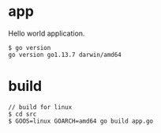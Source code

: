 # app

Hello world application.

```
$ go version
go version go1.13.7 darwin/amd64
```

# build

```
// build for linux
$ cd src
$ GOOS=linux GOARCH=amd64 go build app.go
```
